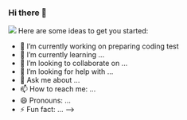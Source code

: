 ### Hi there 👋

<img src="https://img.shields.io/badge/ANERD-FFDA28?style=flat-square&logo=firebase&logoColor=white"/>
Here are some ideas to get you started:

- 🔭 I’m currently working on preparing coding test
- 🌱 I’m currently learning ...
- 👯 I’m looking to collaborate on ...
- 🤔 I’m looking for help with ...
- 💬 Ask me about ...
- 📫 How to reach me: ...
- 😄 Pronouns: ...
- ⚡ Fun fact: ...
-->
